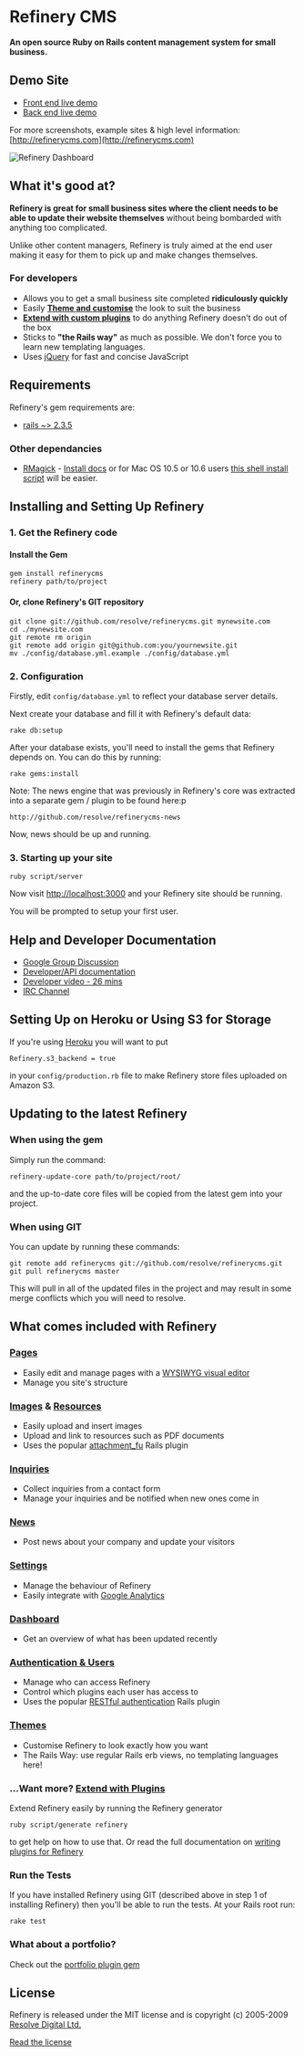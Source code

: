 # Refinery CMS

__An open source Ruby on Rails content management system for small business.__

## Demo Site

* [Front end live demo ](http://demo.refinerycms.com)
* [Back end live demo ](http://demo.refinerycms.com/admin)

For more screenshots, example sites & high level information: [http://refinerycms.com](http://refinerycms.com)

![Refinery Dashboard](http://refinerycms.com/system/images/0000/0576/dashboard.png)

## What it's good at?

__Refinery is great for small business sites where the client needs to be able to update their website themselves__ without being bombarded with anything too complicated.

Unlike other content managers, Refinery is truly aimed at the end user making it easy for them to pick up and make changes themselves.

### For developers

* Allows you to get a small business site completed __ridiculously quickly__
* Easily __[Theme and customise](http://github.com/resolve/refinerycms/blob/master/vendor/plugins/themes/themes.md)__ the look to suit the business
* __[Extend with custom plugins](http://github.com/resolve/refinerycms/blob/master/vendor/plugins/refinery/plugins.md)__ to do anything Refinery doesn't do out of the box
* Sticks to __"the Rails way"__ as much as possible. We don't force you to learn new templating languages.
* Uses [jQuery](http://jquery.com/) for fast and concise JavaScript

## Requirements

Refinery's gem requirements are:

* [rails ~> 2.3.5](http://rubygems.org/gems/rails)

### Other dependancies

* [RMagick](http://github.com/rmagick/rmagick) - [Install docs](http://rmagick.rubyforge.org/install-faq.html) or for
Mac OS 10.5 or 10.6 users [this shell install script](http://github.com/maddox/magick-installer) will be easier.

## Installing and Setting Up Refinery

### 1. Get the Refinery code

#### Install the Gem

    gem install refinerycms
    refinery path/to/project

#### Or, clone Refinery's GIT repository

    git clone git://github.com/resolve/refinerycms.git mynewsite.com
    cd ./mynewsite.com
    git remote rm origin
    git remote add origin git@github.com:you/yournewsite.git
    mv ./config/database.yml.example ./config/database.yml

### 2. Configuration

Firstly, edit ``config/database.yml`` to reflect your database server details.

Next create your database and fill it with Refinery's default data:

    rake db:setup

After your database exists, you'll need to install the gems that Refinery depends on. You can do this by running:

    rake gems:install

Note: The news engine that was previously in Refinery's core was extracted into a separate gem / plugin to be found here:p

    http://github.com/resolve/refinerycms-news

Now, news should be up and running.

### 3. Starting up your site

    ruby script/server

Now visit [http://localhost:3000](http://localhost:3000) and your Refinery site should be running.

You will be prompted to setup your first user.

## Help and Developer Documentation

* [Google Group Discussion](http://groups.google.com/group/refinery-cms)
* [Developer/API documentation](http://api.refinerycms.org)
* [Developer video - 26 mins](http://refinerycms.com/pages/for-developers)
* [IRC Channel](irc://irc.freenode.net/refinerycms)

## Setting Up on Heroku or Using S3 for Storage

If you're using [Heroku](http://heroku.com/) you will want to put

    Refinery.s3_backend = true

in your ``config/production.rb`` file to make Refinery store files uploaded on Amazon S3.

## Updating to the latest Refinery

### When using the gem

Simply run the command:

    refinery-update-core path/to/project/root/

and the up-to-date core files will be copied from the latest gem into your project.

### When using GIT

You can update by running these commands:

    git remote add refinerycms git://github.com/resolve/refinerycms.git
    git pull refinerycms master

This will pull in all of the updated files in the project and may result in some merge conflicts which you will need to resolve.

## What comes included with Refinery

### [Pages](http://github.com/resolve/refinerycms/blob/master/vendor/plugins/pages/pages.md)

* Easily edit and manage pages with a [WYSIWYG visual editor](http://www.wymeditor.org/)
* Manage you site's structure

### [Images](http://github.com/resolve/refinerycms/blob/master/vendor/plugins/images/images.md) & [Resources](http://github.com/resolve/refinerycms/blob/master/vendor/plugins/resources/resources.md)

* Easily upload and insert images
* Upload and link to resources such as PDF documents
* Uses the popular [attachment_fu](http://github.com/technoweenie/attachment_fu) Rails plugin

### [Inquiries](http://github.com/resolve/refinerycms/blob/master/vendor/plugins/inquiries/inquiries.md)

* Collect inquiries from a contact form
* Manage your inquiries and be notified when new ones come in

### [News](http://github.com/resolve/refinerycms-news)

* Post news about your company and update your visitors

### [Settings](http://github.com/resolve/refinerycms/blob/master/vendor/plugins/refinery_settings/settings.md)

* Manage the behaviour of Refinery
* Easily integrate with [Google Analytics](https://www.google.com/analytics/)

### [Dashboard](http://github.com/resolve/refinerycms/blob/master/vendor/plugins/dashboard/dashboard.md)

* Get an overview of what has been updated recently

### [Authentication & Users](http://github.com/resolve/refinerycms/blob/master/vendor/plugins/authentication/authentication.md)

* Manage who can access Refinery
* Control which plugins each user has access to
* Uses the popular [RESTful authentication](http://github.com/technoweenie/restful-authentication) Rails plugin

### [Themes](http://github.com/resolve/refinerycms/blob/master/vendor/plugins/themes/themes.md)

* Customise Refinery to look exactly how you want
* The Rails Way: use regular Rails erb views, no templating languages here!

### ...Want more? [Extend with Plugins](http://github.com/resolve/refinerycms/blob/master/vendor/plugins/refinery/plugins.md)

Extend Refinery easily by running the Refinery generator

    ruby script/generate refinery

to get help on how to use that. Or read the full documentation on [writing plugins for Refinery](http://github.com/resolve/refinerycms/blob/master/vendor/plugins/refinery/plugins.md)

### Run the Tests

If you have installed Refinery using GIT (described above in step 1 of installing Refinery) then you'll be able to run the tests. At your Rails root run:

    rake test

### What about a portfolio?

Check out the [portfolio plugin gem](http://github.com/resolve/refinerycms-portfolio)

## License

Refinery is released under the MIT license and is copyright (c) 2005-2009 [Resolve Digital Ltd.](http://www.resolvedigital.co.nz)

[Read the license](http://github.com/resolve/refinerycms/blob/master/license.md)
